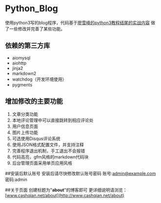 # Python_Blog

使用python3写的blog程序，代码基于[廖雪峰的python3教程结尾的实战内容](http://www.liaoxuefeng.com/wiki/0014316089557264a6b348958f449949df42a6d3a2e542c000/001432170876125c96f6cc10717484baea0c6da9bee2be4000)
做了一些修改并完善了某些功能。

## 依赖的第三方库

- aiomysql
- aiohttp
- jinja2
- markdown2
- watchdog（开发环境使用）
- pygments

## 增加修改的主要功能

1. 文章分类功能
2. 本地评论管理中可以直接跳转到相应评论处
3. 用户信息页面
4. 图片上传功能
5. 可选使用Disqus评论系统
6. 使用JSON格式配置文件，并支持注释
7. 完善程序退出机制，手工退出不会报错
8. 代码高亮，gfm风格的markdown代码块
9. 后台管理页面采用单页应用风格

##安装后默认账号
安装后请尽快修改默认账号密码
账号:admin@example.com
密码:admin

##关于页面
创建标题为"__about__"的博客即可
更详细说明请浏览：[www.cashqian.net/about](http://www.cashqian.net/about)
